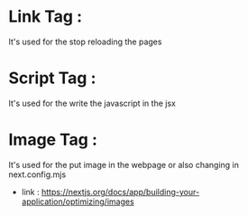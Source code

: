 # Link Tag :
It's used for the stop reloading the pages

# Script Tag :
It's used for the write the javascript in the jsx

# Image Tag :

It's used for the put image in the webpage or also changing in next.config.mjs

- link :   https://nextjs.org/docs/app/building-your-application/optimizing/images
